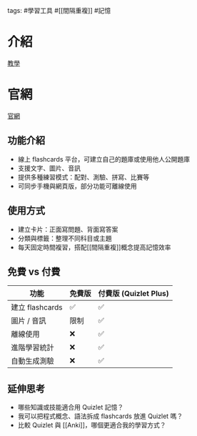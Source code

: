 
tags: #學習工具 #[[間隔重複]] #記憶  

# 介紹

[教學](https://www.youtube.com/watch?v=DszAaSHQmv8)

# 官網

[官網](https://quizlet.com/latest?countryCode=tw)

## 功能介紹
- 線上 flashcards 平台，可建立自己的題庫或使用他人公開題庫  
- 支援文字、圖片、音訊  
- 提供多種練習模式：配對、測驗、拼寫、比賽等  
- 可同步手機與網頁版，部分功能可離線使用  

## 使用方式
- 建立卡片：正面寫問題、背面寫答案  
- 分類與標籤：整理不同科目或主題  
- 每天固定時間複習，搭配[[間隔重複]]概念提高記憶效率  

## 免費 vs 付費
| 功能               | 免費版          | 付費版 (Quizlet Plus)      |
|------------------|----------------|-------------------------|
| 建立 flashcards     | ✅             | ✅                      |
| 圖片 / 音訊        | 限制             | ✅                      |
| 離線使用           | ❌              | ✅                      |
| 進階學習統計       | ❌              | ✅                      |
| 自動生成測驗       | ❌              | ✅                      |

## 延伸思考
- 哪些知識或技能適合用 Quizlet 記憶？
- 我可以把程式概念、語法拆成 flashcards 放進 Quizlet 嗎？
- 比較 Quizlet 與 [[Anki]]，哪個更適合我的學習方式？
